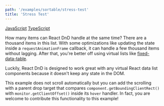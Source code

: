 ```yaml
---
path: '/examples/sortable/stress-test'
title: 'Stress Test'
---
```


[JavaScript](https://codesandbox.io/s/github/react-dnd/react-dnd/tree/gh-pages/examples_js/04-sortable/stress-test)
[TypeScript](https://github.com/react-dnd/react-dnd/tree/master/packages/examples/src/04-sortable/stress-test)

How many items can React DnD handle at the same time? There are a
thousand items in this list. With some optimizations like updating the
state inside a `requestAnimationFrame` callback, it can
handle a few thousand items without lagging. After that, you're
better off using virtual lists like
[fixed-data-table](https://github.com/facebook/fixed-data-table).

Luckily, React DnD is designed to work great with any virtual React
data list components because it doesn't keep any state in the
DOM.

This example does not scroll automatically but you can add the
scrolling with a parent drop target that compares
`component.getBoundingClientRect()` with
`monitor.getClientOffset()` inside its `hover`
handler. In fact, you are welcome to contribute this functionality to
this example!

<sortable-stress-test></sortable-stress-test>
